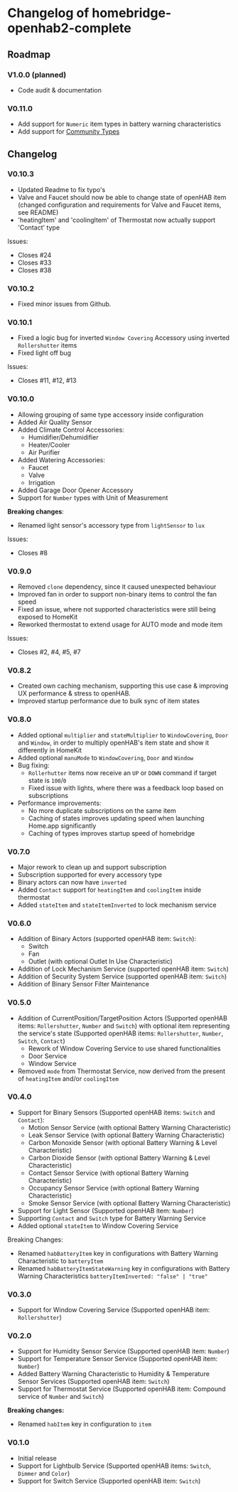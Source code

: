 # Changelog of homebridge-openhab2-complete
## Roadmap
### V1.0.0 (planned)
* Code audit & documentation

### V0.11.0
* Add support for `Numeric` item types in battery warning characteristics
* Add support for [Community Types](https://github.com/homespun/hap-nodejs-community-types)

## Changelog
### V0.10.3
* Updated Readme to fix typo's
* Valve and Faucet should now be able to change state of openHAB item (changed configuration and requirements for Valve and Faucet items, see README)
* 'heatingItem' and 'coolingItem' of Thermostat now actually support 'Contact' type

Issues:
* Closes #24
* Closes #33
* Closes #38

### V0.10.2
* Fixed minor issues from Github.

### V0.10.1
* Fixed a logic bug for inverted `Window Covering` Accessory using inverted `Rollershutter` items
* Fixed light off bug

Issues:
* Closes #11, #12, #13

### V0.10.0
* Allowing grouping of same type accessory inside configuration
* Added Air Quality Sensor
* Added Climate Control Accessories:
  * Humidifier/Dehumidifier
  * Heater/Cooler
  * Air Purifier
* Added Watering Accessories:
  * Faucet
  * Valve
  * Irrigation
* Added Garage Door Opener Accessory
* Support for `Number` types with Unit of Measurement
  
**Breaking changes**:
* Renamed light sensor's accessory type from `lightSensor` to `lux`

Issues:
* Closes #8

### V0.9.0
* Removed `clone` dependency, since it caused unexpected behaviour
* Improved fan in order to support non-binary items to control the fan speed
* Fixed an issue, where not supported characteristics were still being exposed to HomeKit
* Reworked thermostat to extend usage for AUTO mode and mode item

Issues:
* Closes #2, #4, #5, #7

### V0.8.2
* Created own caching mechanism, supporting this use case & improving UX performance & stress to openHAB.
* Improved startup performance due to bulk sync of item states

### V0.8.0
* Added optional `multiplier` and `stateMultiplier` to `WindowCovering`, `Door` and `Window`, in order to multiply openHAB's item state and show it differently in HomeKit
* Added optional `manuMode` to `WindowCovering`, `Door` and `Window`
* Bug fixing:
  * `Rollerhutter` items now receive an `UP` or `DOWN` command if target state is `100`/`0`
  * Fixed issue with lights, where there was a feedback loop based on subscriptions
* Performance improvements:
  * No more duplicate subscriptions on the same item
  * Caching of states improves updating speed when launching Home.app significantly
  * Caching of types improves startup speed of homebridge

### V0.7.0
* Major rework to clean up and support subscription
* Subscription supported for every accessory type
* Binary actors can now have `inverted`
* Added `Contact` support for `heatingItem` and `coolingItem` inside thermostat
* Added `stateItem` and `stateItemInverted` to lock mechanism service

### V0.6.0
* Addition of Binary Actors (supported openHAB item: `Switch`):
  * Switch
  * Fan
  * Outlet (with optional Outlet In Use Characteristic)
* Addition of Lock Mechanism Service (supported openHAB item: `Switch`)
* Addition of Security System Service (supported openHAB item: `Switch`)
* Addition of Binary Sensor Filter Maintenance

### V0.5.0
* Addition of CurrentPosition/TargetPosition Actors (Supported openHAB items: `Rollershutter`, `Number` and `Switch`) with optional item representing the service's state (Supported openHAB items: `Rollershutter`, `Number`, `Switch`, `Contact`)
  * Rework of Window Covering Service to use shared functionalities
  * Door Service
  * Window Service
* Removed `mode` from Thermostat Service, now derived from the present of `heatingItem` and/or `coolingItem`

### V0.4.0
* Support for Binary Sensors (Supported openHAB items: `Switch` and `Contact`):
  * Motion Sensor Service (with optional Battery Warning Characteristic)
  * Leak Sensor Service (with optional Battery Warning Characteristic)
  * Carbon Monoxide Sensor (with optional Battery Warning & Level Characteristic)
  * Carbon Dioxide Sensor (with optional Battery Warning & Level Characteristic)
  * Contact Sensor Service (with optional Battery Warning Characteristic)
  * Occupancy Sensor Service (with optional Battery Warning Characteristic)
  * Smoke Sensor Service (with optional Battery Warning Characteristic)
* Support for Light Sensor (Supported openHAB item: `Number`)
* Supporting `Contact` and `Switch` type for Battery Warning Service
* Added optional `stateItem` to Window Covering Service

Breaking Changes:
* Renamed `habBatteryItem` key in configurations with Battery Warning Characteristic to `batteryItem`
* Renamed `habBatteryItemStateWarning` key in configurations with Battery Warning Characteristics `batteryItemInverted: "false" | "true"`

### V0.3.0
* Support for Window Covering Service (Supported openHAB item: `Rollershutter`)

### V0.2.0
* Support for Humidity Sensor Service (Supported openHAB item: `Number`)
* Support for Temperature Sensor Service (Supported openHAB item: `Number`)
* Added Battery Warning Characteristic to Humidity & Temperature Sensor Services (Supported openHAB item: `Switch`)
* Support for Thermostat Service (Supported openHAB item: Compound service of `Number` and `Switch`)

**Breaking changes:**
* Renamed `habItem` key in configuration to `item`

### V0.1.0
* Initial release
* Support for Lightbulb Service (Supported openHAB items: `Switch`, `Dimmer` and `Color`)
* Support for Switch Service (Supported openHAB item: `Switch`)